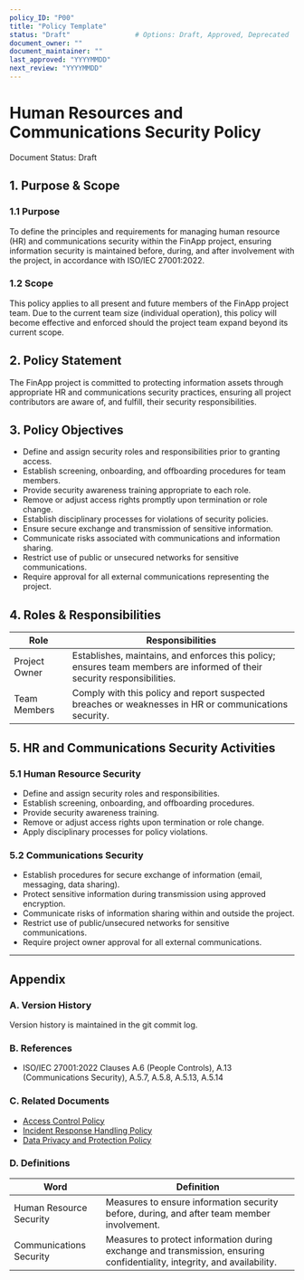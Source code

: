 ```yaml
---
policy_ID: "P00"
title: "Policy Template"
status: "Draft"                # Options: Draft, Approved, Deprecated
document_owner: ""
document_maintainer: ""
last_approved: "YYYYMMDD"
next_review: "YYYYMMDD"
---
```

# Human Resources and Communications Security Policy
Document Status: Draft

## 1. Purpose & Scope

### 1.1 Purpose
To define the principles and requirements for managing human resource (HR) and communications security within the FinApp project, ensuring information security is maintained before, during, and after involvement with the project, in accordance with ISO/IEC 27001:2022.

### 1.2 Scope
This policy applies to all present and future members of the FinApp project team. Due to the current team size (individual operation), this policy will become effective and enforced should the project team expand beyond its current scope.

## 2. Policy Statement
The FinApp project is committed to protecting information assets through appropriate HR and communications security practices, ensuring all project contributors are aware of, and fulfill, their security responsibilities.

## 3. Policy Objectives
- Define and assign security roles and responsibilities prior to granting access.
- Establish screening, onboarding, and offboarding procedures for team members.
- Provide security awareness training appropriate to each role.
- Remove or adjust access rights promptly upon termination or role change.
- Establish disciplinary processes for violations of security policies.
- Ensure secure exchange and transmission of sensitive information.
- Communicate risks associated with communications and information sharing.
- Restrict use of public or unsecured networks for sensitive communications.
- Require approval for all external communications representing the project.

## 4. Roles & Responsibilities

| Role           | Responsibilities                                                                 |
|----------------|----------------------------------------------------------------------------------|
| Project Owner  | Establishes, maintains, and enforces this policy; ensures team members are informed of their security responsibilities. |
| Team Members   | Comply with this policy and report suspected breaches or weaknesses in HR or communications security. |

## 5. HR and Communications Security Activities

### 5.1 Human Resource Security
- Define and assign security roles and responsibilities.
- Establish screening, onboarding, and offboarding procedures.
- Provide security awareness training.
- Remove or adjust access rights upon termination or role change.
- Apply disciplinary processes for policy violations.

### 5.2 Communications Security
- Establish procedures for secure exchange of information (email, messaging, data sharing).
- Protect sensitive information during transmission using approved encryption.
- Communicate risks of information sharing within and outside the project.
- Restrict use of public/unsecured networks for sensitive communications.
- Require project owner approval for all external communications.

---

## Appendix

### A. Version History
Version history is maintained in the git commit log.

### B. References
- ISO/IEC 27001:2022 Clauses A.6 (People Controls), A.13 (Communications Security), A.5.7, A.5.8, A.5.13, A.5.14

### C. Related Documents
- [Access Control Policy](./10%20Access%20Control%20Policy.md)
- [Incident Response Handling Policy](./08%20Incident%20Response%20Handling%20Policy.md)
- [Data Privacy and Protection Policy](./07%20Data%20Privacy%20and%20Protection%20Policy.md)

### D. Definitions
| Word                | Definition                                                                 |
|---------------------|----------------------------------------------------------------------------|
| Human Resource Security | Measures to ensure information security before, during, and after team member involvement. |
| Communications Security | Measures to protect information during exchange and transmission, ensuring confidentiality, integrity, and availability. |
